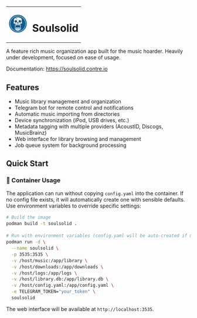<table>
  <tr>
    <td><img src="public/img/galaxy.png" width="50" alt="souldsolid"></td>
    <td><h1>Soulsolid</h1></td>
  </tr>
</table>
A feature rich music organization app built for the music hoarder. Heavily under development, focused on ease of usage.

Documentation: https://soulsolid.contre.io

## Features

- Music library management and organization
- Telegram bot for remote control and notifications
- Automatic music importing from directories
- Device synchronization (iPod, USB drives, etc.)
- Metadata tagging with multiple providers (AcoustID, Discogs, MusicBrainz)
- Web interface for library browsing and management
- Job queue system for background processing

## Quick Start

### 🦭 Container Usage

The application can run without copying `config.yaml` into the container. If no config file exists, it will automatically create one with sensible defaults. Use environment variables to override specific settings:

```bash
# Build the image
podman build -t soulsolid .

# Run with environment variables (config.yaml will be auto-created if missing)
podman run -d \
  --name soulsolid \
  -p 3535:3535 \
  -v /host/music:/app/library \
  -v /host/downloads:/app/downloads \
  -v /host/logs:/app/logs \
  -v /host/library.db:/app/library.db \
  -v /host/config.yaml:/app/config.yaml \
  -e TELEGRAM_TOKEN="your_token" \
  soulsolid
```

The web interface will be available at `http://localhost:3535`.
